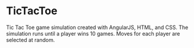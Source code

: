 # TicTacToe
Tic Tac Toe game simulation created with AngularJS, HTML, and CSS. The simulation runs until a player wins 10 games. Moves for each player are selected at random.
